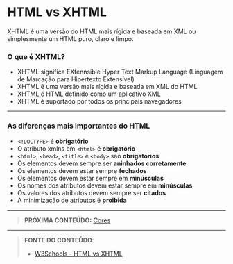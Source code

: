 # HTML vs XHTML

XHTML é uma versão do HTML mais rígida e baseada em XML ou simplesmente um HTML puro, claro e limpo.

### O que é XHTML?

- XHTML significa EXtennsible Hyper Text Markup Language (Linguagem de Marcação para Hipertexto Extensível)
- XHTML é uma versão mais rígida e baseada em XML do HTML
- XHTML é HTML definido como um aplicativo XML
- XHTML é suportado por todos os principais navegadores

---

### As diferenças mais importantes do HTML

- `<!DOCTYPE>` é **obrigatório**
- O atributo xmlns em `<html>` é **obrigatório**
- `<html>`, `<head>`, `<title>` e `<body>` são **obrigatórios**
- Os elementos devem sempre ser **aninhados corretamente**
- Os elementos devem estar sempre **fechados**
- Os elementos devem estar sempre em **minúsculas**
- Os nomes dos atributos devem estar sempre em **minúsculas**
- Os valores dos atributos devem sempre ser **citados**
- A minimização de atributos é **proibida**

---

> **PRÓXIMA CONTEÚDO:** [Cores](../02-cores)

***


> **FONTE DO CONTEÚDO**:
>
> - [W3Schools - HTML vs XHTML](https://www.w3schools.com/html/html_xhtml.asp)


